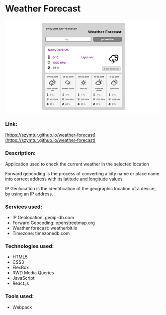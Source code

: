 # Weather Forecast

![](img/layout.png)

### Link:
[https://szymtur.github.io/weather-forecast](https://szymtur.github.io/weather-forecast)

### Description:
Application used to check the current weather in the selected location


Forward geocoding is the process of converting a city name or place name into correct address with its latitude and longitude values.

IP Geolocation is the identification of the geographic location of a device, by using an IP address.

### Services used:
- IP Geolocation: geoip-db.com
- Forward Geocoding: openstreetmap.org
- Weather forecast: weatherbit.io
- Timezone: timezonedb.com

### Technologies used:
- HTML5
- CSS3
- FlexBox
- RWD Media Queries
- JavaScript
- React.js

### Tools used:
- Webpack
